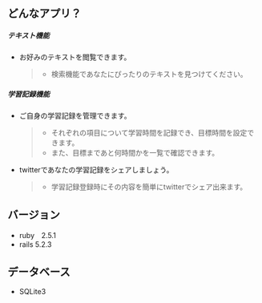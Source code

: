 ## どんなアプリ？
##### テキスト機能
  - お好みのテキストを閲覧できます。
    > - 検索機能であなたにぴったりのテキストを見つけてください。
##### 学習記録機能
  - ご自身の学習記録を管理できます。
    > - それぞれの項目について学習時間を記録でき、目標時間を設定できます。
    > - また、目標まであと何時間かを一覧で確認できます。
  - twitterであなたの学習記録をシェアしましょう。
    > - 学習記録登録時にその内容を簡単にtwitterでシェア出来ます。

## バージョン
- ruby　2.5.1
- rails 5.2.3

## データベース
- SQLite3
